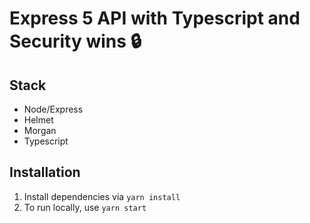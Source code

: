 # Express 5 API with Typescript and Security wins 🔒

## Stack

- Node/Express
- Helmet
- Morgan
- Typescript

## Installation

1.  Install dependencies via `yarn install`
2.  To run locally, use `yarn start`
